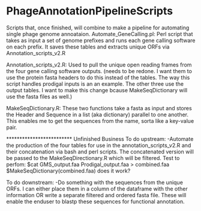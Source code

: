 # PhageAnnotationPipelineScripts
Scripts that, once finished, will combine to make a pipeline for automating single phage genome annoataion.
Automate_GeneCalling.pl:
Perl script that takes as input a set of genome prefixes and runs each gene calling software on each prefix. It saves these tables and extracts unique ORFs via Annotation_scripts_v2.R

Annotation_scripts_v2.R:
Used to pull the unique open reading frames from the four gene calling software outputs. (needs to be redone. I want them to use the protein fasta headers to do this instead of the tables. The way this script handles prodigal inputs is an an example. The other three use the output tables. I want to make this change bcause MakeSeqDictionary will use the fasta files as well.)

MakeSeqDictionary.R:
These two functions take a fasta as input and stores the Header and Sequence in a list (aka dictionary) parallel to one another. This enables me to get the sequences from the name, sorta like a key-value pair.

************************* Unfinished Business
To do upstream:
-Automate the production of the four tables for use in the annotation_scripts_v2.R and their concatenation via bash and perl scripts. The concatenated version will be passed to the MakeSeqDirectionary.R which will be filtered.
Test to perfom: 
$cat GMS_output.faa Prodigal_output.faa > combined.faa
$MakeSeqDictionary(combined.faa) does it work?

To do downstream:
-Do something with the sequences from the unique ORFs. I can either place them in a column of the dataframe with the other information OR write a separate filtered and ordered fasta file. These will enable the enduser to blastp these sequences for functional annotation.

